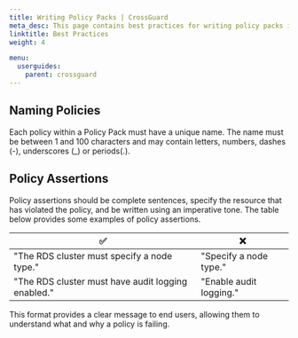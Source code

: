 ```yaml
---
title: Writing Policy Packs | CrossGuard
meta_desc: This page contains best practices for writing policy packs in Pulumi.
linktitle: Best Practices
weight: 4

menu:
  userguides:
    parent: crossguard
---
```


## Naming Policies

Each policy within a Policy Pack must have a unique name. The name must be between 1 and 100 characters and may contain letters, numbers, dashes (-), underscores (_) or periods(.).

## Policy Assertions

Policy assertions should be complete sentences, specify the resource that has violated the policy, and be written using an imperative tone. The table below provides some examples of policy assertions.

| ✅                                                    | ❌                           |
| -----------                                           | -----------                  |
| "The RDS cluster must specify a node type."           | "Specify a node type."       |
| "The RDS cluster must have audit logging enabled."    | "Enable audit logging."      |

This format provides a clear message to end users, allowing them to understand what and why a policy is failing.
